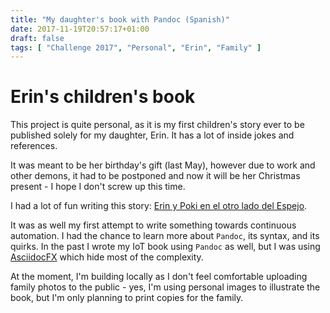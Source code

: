 ```yaml
---
title: "My daughter's book with Pandoc (Spanish)"
date: 2017-11-19T20:57:17+01:00
draft: false
tags: [ "Challenge 2017", "Personal", "Erin", "Family" ]
---
```


# Erin's children's book

This project is quite personal, as it is my first children's story ever to be published solely for my daughter, Erin.  It has a lot of inside jokes and references.

It was meant to be her birthday's gift (last May), however due to work and other demons, it had to be postponed and now it will be her Christmas present - I hope I don't screw up this time.

I had a lot of fun writing this story: [Erin y Poki en el otro lado del Espejo](https://github.com/alignan/cuento-erin-y-poki).

It was as well my first attempt to write something towards continuous automation.  I had the chance to learn more about `Pandoc`, its syntax, and its quirks.  In the past I wrote my IoT book using `Pandoc` as well, but I was using [AsciidocFX](https://github.com/asciidocfx/AsciidocFX) which hide most of the complexity.

At the moment, I'm building locally as I don't feel comfortable uploading family photos to the public - yes, I'm using personal images to illustrate the book, but I'm only planning to print copies for the family.
